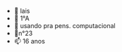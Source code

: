 - 👋 lais
- 👀 1°A
- 🌱 usando pra pens. computacional
- 💞️n°23
- 📫 16 anos

<!---
laixx0o0/laixx0o0 is a ✨ special ✨ repository because its `README.md` (this file) appears on your GitHub profile.
You can click the Preview link to take a look at your changes.
--->
